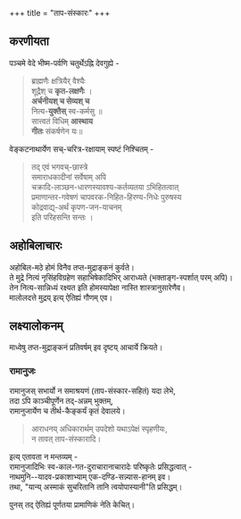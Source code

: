+++
title = "ताप-संस्कारः"
+++
## करणीयता
पञ्चमे वेदे भीष्म-पर्वणि चतुर्थेऽह्नि देवगुह्ये -

> ब्राह्मणैः क्षत्रियैर् वैश्यैः  
शूद्रैश् च **कृत-लक्षणैः** ।  
**अर्चनीयश् च सेव्यश् च**  
नित्य-**युक्तैस्** स्व-कर्मसु ॥  
सात्त्वतं विधिम् **आस्थाय**  
**गीतः** संकर्षणेन यः॥

वेङ्कटनाथार्येण सच्-चरित्र-रक्षायाम् स्पष्टं निश्चितम् -

> तद् एवं भगवच्-छास्त्रे  
समाराधकादीनां सर्वेषाम् अपि  
चक्रादि-लाञ्छन-धारणस्यावश्य-कर्तव्यतया ऽभिहितत्वात्  
प्रमाणान्तर-गवेषणं चापवरक-निहित-हिरण्य-निधेः पुरुषस्य  
कोद्रवाद्य्-अर्थं कृपण-जन-याचनम्  
इति परिहसन्ति सन्तः ।

## अहोबिलाचारः
अहोबिल-मठे होमं विनैव तप्त-मुद्राङ्कनं कुर्वते।  
ते मुद्रे नित्यं नृसिंहविग्रहेण सहाभिषेकादिभिर् आराध्यते (भक्ताङ्ग-स्पर्शात् परम् अपि)।  
तेन नित्य-सान्निध्यं रक्ष्यत इति होमस्यापेक्षा नास्ति शास्त्रानुसारेणैव।  
मालोलदत्ते मुद्रय् इत्य् ऐतिह्यं गौणम् एव। 

## लक्ष्यालोकनम्
माध्वेषु तप्त-मुद्राङ्कनं प्रतिवर्षम् इव दृष्टय् आचार्ये क्रियते। 

### रामानुजः
रामानुजस् सभार्यो न समाश्रयणं (ताप-संस्कार-सहितं) यदा लेभे,  
तदा ऽपि काञ्चीपूर्णेन तद्-अन्नम् भुक्तम्,  
रामानुजार्येण च तीर्थ-कैङ्कर्यं कृतं देवालये। 

> आराधनय् अधिकारार्थम् उपदेशो यथाऽपेक्षं स्पृहणीयः,  
न तावत् ताप-संस्कारादि।  

इत्य् एतावता न मन्तव्यम् -  
रामानुजादिभिः स्व-काल-गत-दुराचारानाचारादेः परिष्कृतेः प्रसिद्धत्वात्  -  
नाथमुनि--यादव-प्रकाशाभ्याम् एक-दण्डि-सन्न्यास-हानम् इव।  
तथा, "यान्य् अस्माकं सुचरितानि तानि त्वयोपास्यानी"ति प्रसिद्धम्। 

पुनस् तद् ऐतिह्यं पूर्णतया प्रामाणिकं नेति केचित्। 
